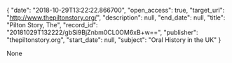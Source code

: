 {
  "date": "2018-10-29T13:22:22.866700", 
  "open_access": true, 
  "target_url": "http://www.thepiltonstory.org/", 
  "description": null, 
  "end_date": null, 
  "title": "Pilton Story, The", 
  "record_id": "20181029T132222/gbSi9BjZnbm0CL0OM6xB+w==", 
  "publisher": "thepiltonstory.org", 
  "start_date": null, 
  "subject": "Oral History in the UK"
}

None